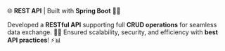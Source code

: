🌐 **REST API** | Built with **Spring Boot** 🔧🚀  

Developed a **RESTful API** supporting full **CRUD operations** for seamless data exchange. 🔄📡 Ensured scalability, security, and efficiency with **best API practices**! ⚡📊  
